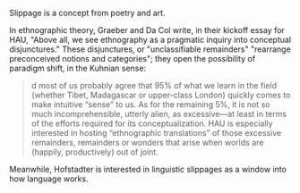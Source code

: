 Slippage is a concept from poetry and art.

In ethnographic theory, Graeber and Da Col write, in their kickoff essay for HAU, "Above all, we see ethnography as a pragmatic inquiry into conceptual disjunctures." These disjunctures, or "unclassifiable remainders" "rearrange preconceived notions and categories"; they open the possibility of paradigm shift, in the Kuhnian sense:

> d most of us probably agree that 95% of what we learn in the field (whether Tibet, Madagascar or upper-class London) quickly comes to make intuitive “sense” to us. As for the remaining 5%, it is not so much incomprehensible, utterly alien, as excessive—at least in terms of the efforts required for its conceptualization. HAU is especially interested in hosting “ethnographic translations” of those excessive remainders, remainders or wonders that arise when worlds are (happily, productively) out of joint.

Meanwhile, Hofstadter is interested in linguistic slippages as a window into how language works.
